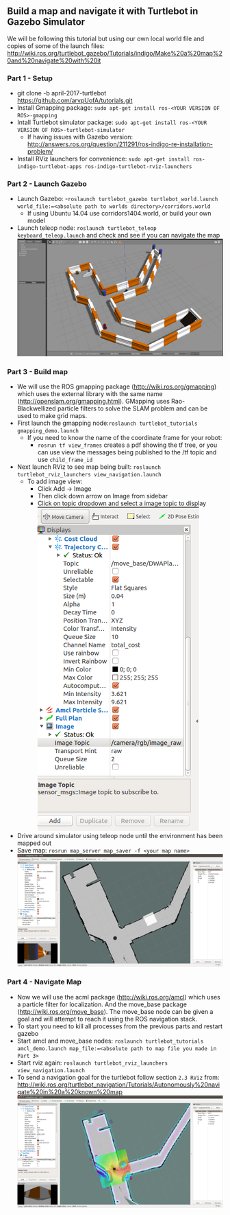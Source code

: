 ## Build a map and navigate it with Turtlebot in Gazebo Simulator

We will be following this tutorial but using our own local world file and copies of some of the launch files: http://wiki.ros.org/turtlebot_gazebo/Tutorials/indigo/Make%20a%20map%20and%20navigate%20with%20it

### Part 1 - Setup
- git clone -b april-2017-turtlebot https://github.com/arvpUofA/tutorials.git
- Install Gmapping package: `sudo apt-get install ros-<YOUR VERSION OF ROS>-gmapping`
- Intall Turtlebot simulator package: `sudo apt-get install ros-<YOUR VERSION OF ROS>-turtlebot-simulator`
  - If having issues with Gazebo version: http://answers.ros.org/question/211291/ros-indigo-re-installation-problem/
- Install RViz launchers for convenience: `sudo apt-get install ros-indigo-turtlebot-apps ros-indigo-turtlebot-rviz-launchers`

### Part 2 - Launch Gazebo
- Launch Gazebo:
  -`roslaunch turtlebot_gazebo turtlebot_world.launch world_file:=<absolute path to worlds directory>/corridors.world`
  - If using Ubuntu 14.04 use corridors1404.world, or build your own model
- Launch teleop node: `roslaunch turtlebot_teleop keyboard_teleop.launch` and check and see if you can navigate the map
![Alt text](turtlebot_tutorials/pictures/gazebo_bringup.png?raw=true "Gazebo turtlebot bringup")

### Part 3 - Build map
- We will use the ROS gmapping package (http://wiki.ros.org/gmapping) which uses the external library with the same name (http://openslam.org/gmapping.html). GMapping uses Rao-Blackwellized particle filters to solve the SLAM problem and can be used to make grid maps.
- First launch the gmapping node:`roslaunch turtlebot_tutorials gmapping_demo.launch`
  - If you need to know the name of the coordinate frame for your robot:
    - `rosrun tf view_frames` creates a pdf showing the tf tree, or you can use view the messages being published to the /tf topic and use `child_frame_id`
- Next launch RViz to see map being built: `roslaunch turtlebot_rviz_launchers view_navigation.launch`
  - To add image view:
      - Click Add -> Image 
      - Then click down arrow on Image from sidebar
      - Click on topic dropdown and select a image topic to display
![Alt text](turtlebot_tutorials/pictures/rviz1.png?raw=true "Rviz image view help")
- Drive around simulator using teleop node until the environment has been mapped out
- Save map: `rosrun map_server map_saver -f <your map name>`
![Alt text](turtlebot_tutorials/pictures/rviz2.png?raw=true "Rviz mapping visualization")

### Part 4 - Navigate Map
- Now we will use the acml package (http://wiki.ros.org/amcl) which uses a particle filter for localization. And the move_base package (http://wiki.ros.org/move_base). The move_base node can be given a goal and will attempt to reach it using the ROS navigation stack. 
- To start you need to kill all processes from the previous parts and restart gazebo 
- Start amcl and move_base nodes: `roslaunch turtlebot_tutorials amcl_demo.launch map_file:=<absolute path to map file you made in Part 3>`
- Start rviz again: `roslaunch turtlebot_rviz_launchers view_navigation.launch`
- To send a navigation goal for the turtlebot follow section `2.3 RViz` from: http://wiki.ros.org/turtlebot_navigation/Tutorials/Autonomously%20navigate%20in%20a%20known%20map
![Alt text](turtlebot_tutorials/pictures/rviz3.png?raw=true "Rviz acml in action")
